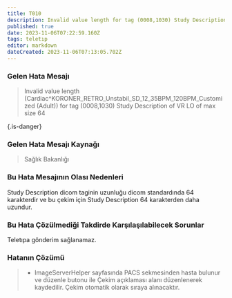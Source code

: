 ```yaml
---
title: T010
description: Invalid value length for tag (0008,1030) Study Description of VR LO of max size 64
published: true
date: 2023-11-06T07:22:59.160Z
tags: teletıp
editor: markdown
dateCreated: 2023-11-06T07:13:05.702Z
---
```


### Gelen Hata Mesajı 

> Invalid value length (Cardiac^KORONER_RETRO_Unstabil_SD_12_35BPM_120BPM_Customized (Adult)) for tag (0008,1030) Study Description of VR LO of max size 64

{.is-danger}


### Gelen Hata Mesajı Kaynağı
> Sağlık Bakanlığı

### Bu Hata Mesajının Olası Nedenleri
Study Description dicom taginin uzunluğu dicom standardında 64 karakterdir ve bu çekim için Study Description 64 karakterden daha uzundur.

### Bu Hata Çözülmediği Takdirde Karşılaşılabilecek Sorunlar
Teletıpa gönderim sağlanamaz.

### Hatanın Çözümü
> - ImageServerHelper sayfasında PACS sekmesinden hasta bulunur ve düzenle butonu ile Çekim açıklaması alanı düzenlenerek kaydedilir. Çekim otomatik olarak sıraya alınacaktır.